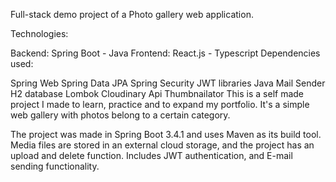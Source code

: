 Full-stack demo project of a Photo gallery web application.

Technologies:

Backend: Spring Boot - Java
Frontend: React.js - Typescript
Dependencies used:

Spring Web
Spring Data JPA
Spring Security
JWT libraries
Java Mail Sender
H2 database
Lombok
Cloudinary Api
Thumbnailator
This is a self made project I made to learn, practice and to expand my portfolio. It's a simple web gallery with photos belong to a certain category.

The project was made in Spring Boot 3.4.1 and uses Maven as its build tool. Media files are stored in an external cloud storage, and the project has an upload and delete function. Includes JWT authentication, and E-mail sending functionality.